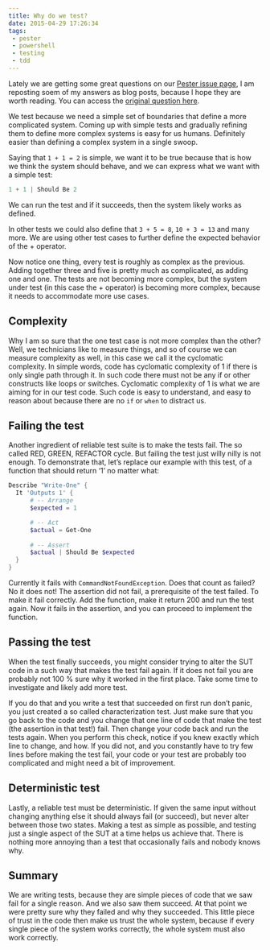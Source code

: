 ```yaml
---
title: Why do we test?
date: 2015-04-29 17:26:34
tags: 
 - pester
 - powershell
 - testing
 - tdd
---
```


Lately we are getting some great questions on our [Pester issue page](https://github.com/pester/Pester/issues), I am reposting soem of my answers as blog posts, because I hope they are worth reading. You can access the [original question here](https://github.com/pester/Pester/issues/317).

We test because we need a simple set of boundaries that define a more complicated system. Coming up with simple tests and gradually refining them to define more complex systems is easy for us humans. Definitely easier than defining a complex system in a single swoop.

Saying that `1 + 1 = 2` is simple, we want it to be true because that is how we think the system should behave, and we can express what we want with a simple test:

```powershell
1 + 1 | Should Be 2
```

We can run the test and if it succeeds, then the system likely works as defined.

In other tests we could also define that `3 + 5 = 8`, `10 + 3 = 13` and many more. We are using other test cases to further define the expected behavior of the + operator.

Now notice one thing, every test is roughly as complex as the previous. Adding together three and five is pretty much as complicated, as adding one and one. The tests are not becoming more complex, but the system under test (in this case the + operator) is becoming more complex, because it needs to accommodate more use cases.

## Complexity

Why I am so sure that the one test case is not more complex than the other? Well, we technicians like to measure things, and so of course we can measure complexity as well, in this case we call it the cyclomatic complexity. In simple words, code has cyclomatic complexity of 1 if there is only single path through it. In such code there must not be any if or other constructs like loops or switches. Cyclomatic complexity of 1 is what we are aiming for in our test code. Such code is easy to understand, and easy to reason about because there are no `if` or `when` to distract us.

## Failing the test

Another ingredient of reliable test suite is to make the tests fail. The so called RED, GREEN, REFACTOR cycle. But failing the test just willy nilly is not enough. To demonstrate that, let’s replace our example with this test, of a function that should return ‘1’ no matter what:

```powershell
Describe "Write-One" {
  It 'Outputs 1' {
      # -- Arrange
      $expected = 1

      # -- Act
      $actual = Get-One
      
      # -- Assert
      $actual | Should Be $expected
  }
}
```

Currently it fails with `CommandNotFoundException`. Does that count as failed? No it does not! The assertion did not fail, a prerequisite of the test failed. To make it fail correctly. Add the function, make it return 200 and run the test again. Now it fails in the assertion, and you can proceed to implement the function.

## Passing the test

When the test finally succeeds, you might consider trying to alter the SUT code in a such way that makes the test fail again. If it does not fail you are probably not 100 % sure why it worked in the first place. Take some time to investigate and likely add more test.

If you do that and you write a test that succeeded on first run don’t panic, you just created a so called characterization test. Just make sure that you go back to the code and you change that one line of code that make the test (the assertion in that test!) fail. Then change your code back and run the tests again. When you perform this check, notice if you knew exactly which line to change, and how. If you did not, and you constantly have to try few lines before making the test fail, your code or your test are probably too complicated and might need a bit of improvement.

## Deterministic test

Lastly, a reliable test must be deterministic. If given the same input without changing anything else it should always fail (or succeed), but never alter between those two states. Making a test as simple as possible, and testing just a single aspect of the SUT at a time helps us achieve that. There is nothing more annoying than a test that occasionally fails and nobody knows why.

## Summary

We are writing tests, because they are simple pieces of code that we saw fail for a single reason. And we also saw them succeed. At that point we were pretty sure why they failed and why they succeeded. This little piece of trust in the code then make us trust the whole system, because if every single piece of the system works correctly, the whole system must also work correctly.

